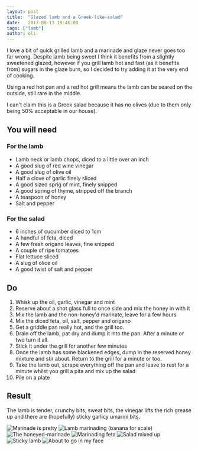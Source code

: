 ```yaml
---
layout: post
title:  "Glazed lamb and a Greek-like-salad"
date:   2017-08-13 19:46:00
tags: ["lamb"]
author: oli
---
```


I love a bit of quick grilled lamb and a marinade and glaze never goes too far wrong.  Despite lamb being sweet I think it benefits from a slightly sweetened glazed, however if you grill lamb hot and fast (as it benefits from) sugars in the glaze burn, so I decided to try adding it at the very end of cooking.

Using a red hot pan and a red hot grill means the lamb can be seared on the outside, still rare in the middle.

I can't claim this is a Greek salad because it has no olives (due to them only being 50% acceptable in our house).

## You will need


### For the lamb

* Lamb neck or lamb chops, diced to a little over an inch
* A good slug of red wine vinegar
* A good slug of olive oil
* Half a clove of garlic finely sliced
* A good sized sprig of mint, finely snipped
* A good spring of thyme, stripped off the branch
* A teaspoon of honey
* Salt and pepper

### For the salad

* 6 inches of cucumber diced to 1cm
* A handful of feta, diced
* A few fresh origano leaves, fine snipped
* A couple of ripe tomatoes
* Flat lettuce sliced
* A slug of olice oil
* A good twist of salt and pepper

## Do

1. Whisk up the oil, garlic, vinegar and mint
2. Reserve about a shot glass full to once side and mix the honey in with it
3. Mix the lamb and the non-honey'd marinate, leave for a few hours
4. Mix the diced feta, oil, salt, pepper and origano
5. Get a griddle pan really hot, and the grill too.
6. Drain off the lamb, pat dry and dump it into the pan.  After a minute or two turn it all.
7. Stick it under the grill for another few minutes
8. Once the lamb has some blackened edges, dump in the reserved honey mixture and stir about.  Return to the grill for a minute or too.
9. Take the lamb out, scrape everything off the pan and leave to rest for a minute whilst you grill a pita and mix up the salad
10. Pile on a plate 

## Result

The lamb is tender, crunchy bits, sweat bits, the vinegar lifts the rich grease up and there are (hopefully) sticky garlicy umarmi bits.


![Marinade is pretty](/images/blog/glazed-lamb/glazed-lamb-00.jpg)
![Lamb marinading (banana for scale)](/images/blog/glazed-lamb/glazed-lamb-01.jpg)
![The honeyed-marinade](/images/blog/glazed-lamb/glazed-lamb-02.jpg)
![Marinading feta](/images/blog/glazed-lamb/glazed-lamb-03.jpg)
![Salad mixed up](/images/blog/glazed-lamb/glazed-lamb-04.jpg)
![Sticky lamb](/images/blog/glazed-lamb/glazed-lamb-05.jpg)
![About to go in my face](/images/blog/glazed-lamb/glazed-lamb-06.jpg)


